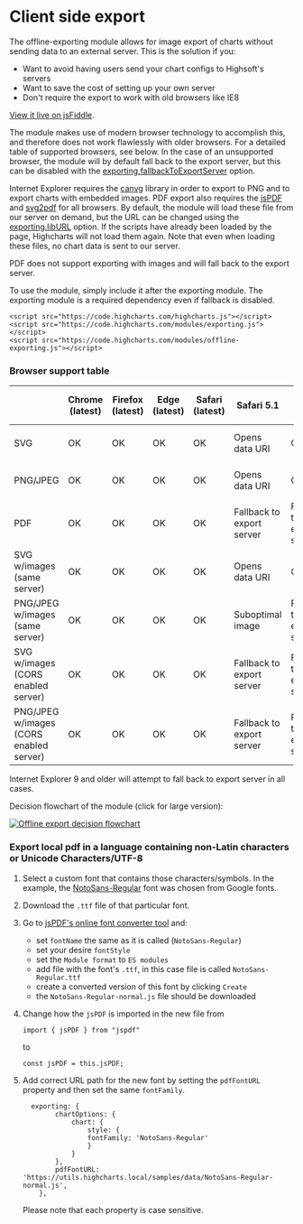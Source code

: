 Client side export
===

The offline-exporting module allows for image export of charts without sending data to an external server. This is the solution if you:

*   Want to avoid having users send your chart configs to Highsoft's servers
*   Want to save the cost of setting up your own server
*   Don't require the export to work with old browsers like IE8

[View it live on jsFiddle](https://jsfiddle.net/gh/get/library/pure/highcharts/highcharts/tree/master/samples/highcharts/exporting/offline-download-demo/).

The module makes use of modern browser technology to accomplish this, and therefore does not work flawlessly with older browsers. For a detailed table of supported browsers, see below. In the case of an unsupported browser, the module will by default fall back to the export server, but this can be disabled with the [exporting.fallbackToExportServer](https://api.highcharts.com/highcharts/exporting.fallbackToExportServer) option.

Internet Explorer requires the [canvg](https://code.google.com/p/canvg/) library in order to export to PNG and to export charts with embedded images. PDF export also requires the [jsPDF](https://github.com/yWorks/jsPDF) and [svg2pdf](https://github.com/yWorks/svg2pdf.js) for all browsers. By default, the module will load these file from our server on demand, but the URL can be changed using the [exporting.libURL](https://api.highcharts.com/highcharts/exporting.libURL) option. If the scripts have already been loaded by the page, Highcharts will not load them again. Note that even when loading these files, no chart data is sent to our server.

PDF does not support exporting with images and will fall back to the export server.

To use the module, simply include it after the exporting module. The exporting module is a required dependency even if fallback is disabled.


    <script src="https://code.highcharts.com/highcharts.js"></script>
    <script src="https://code.highcharts.com/modules/exporting.js"></script>
    <script src="https://code.highcharts.com/modules/offline-exporting.js"></script>

### Browser support table

|                                         | Chrome (latest) | Firefox (latest) | Edge (latest) | Safari (latest) | Safari 5.1                | IE 10-11                  | Android (latest) | Android (4.0)             | Chrome for Android | Safari for iOS     | Chrome for iOS            |
|-----------------------------------------|-----------------|------------------|---------------|-----------------|---------------------------|---------------------------|------------------|---------------------------|--------------------|--------------------|---------------------------|
| SVG                                     | OK              | OK               | OK            | OK              | Opens data URI            | OK                        | OK               | Opens data URI            | OK                 | OK                 | OK                        |
| PNG/JPEG                                | OK              | OK               | OK            | OK              | Opens data URI            | OK                        | OK               | Opens data URI            | OK                 | OK                 | OK                        |
| PDF                                     | OK              | OK               | OK            | OK              | Fallback to export server | Fallback to export server | OK               | Fallback to export server | OK                 | OK                 | OK                        |
| SVG w/images (same server)              | OK              | OK               | OK            | OK              | Opens data URI            | OK                        | OK               | Opens data URI            | OK                 | OK                 | OK                        |
| PNG/JPEG w/images (same server)         | OK              | OK               | OK            | OK              | Suboptimal image          | Fallback to export server | OK               | Opens data URI            | OK                 | OK                 | OK                        |
| SVG w/images (CORS enabled server)      | OK              | OK               | OK            | OK              | Fallback to export server | Fallback to export server | OK               | Fallback to export server | OK                 | OK                 | OK                        |
| PNG/JPEG w/images (CORS enabled server) | OK              | OK               | OK            | OK              | Fallback to export server | Fallback to export server | OK               | Fallback to export server | OK                 | OK                 | OK                        |

Internet Explorer 9 and older will attempt to fall back to export server in all cases.

Decision flowchart of the module (click for large version):

[![Offline export decision flowchart](https://assets.highcharts.com/images/client-side-export-flow.svg)](https://assets.highcharts.com/images/client-side-export-flow.svg)


### Export local pdf in a language containing non-Latin characters or Unicode Characters/UTF-8


1. Select a custom font that contains those characters/symbols. In the example, the [NotoSans-Regular](https://fonts.google.com/noto/specimen/Noto+Sans) font was chosen from Google fonts.
2. Download the `.ttf` file of that particular font.
3. Go to [jsPDF's online font converter tool](https://rawgit.com/MrRio/jsPDF/master/fontconverter/fontconverter.html) and:
    - set `fontName` the same as it is called (`NotoSans-Regular`)
    - set your desire `fontStyle`
    - set the `Module format` to `ES modules`
    - add file with the font's `.ttf`, in this case file is called `NotoSans-Regular.ttf`
    - create a converted version of this font by clicking `Create`
    - the `NotoSans-Regular-normal.js` file should be downloaded
4. Change how the `jsPDF` is imported in the new file from
    ```
    import { jsPDF } from "jspdf"
    ```
    to
    ```
    const jsPDF = this.jsPDF;
    ```
5. Add correct URL path for the new font by setting the `pdfFontURL` property and then set the same `fontFamily`.

    ```
      exporting: {
            chartOptions: {
                chart: {
                    style: {
                    fontFamily: 'NotoSans-Regular'
                    }
                }
            },
            pdfFontURL: 'https://utils.highcharts.local/samples/data/NotoSans-Regular-normal.js',
        },
    ```
    Please note that each property is case sensitive.